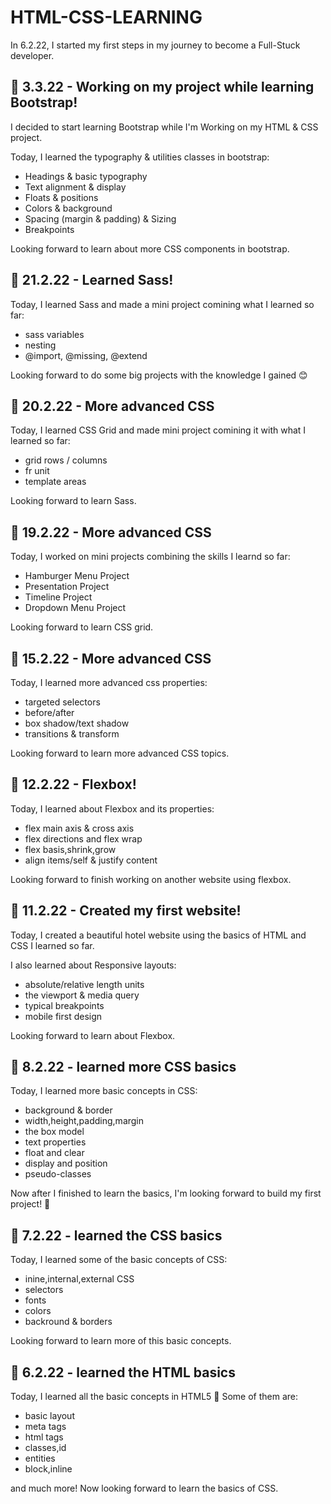 # HTML-CSS-LEARNING
In 6.2.22, I started my first steps in my journey to become a Full-Stuck developer.

## 📅 3.3.22 - Working on my project while learning Bootstrap!
I decided to start learning Bootstrap while I'm Working on my HTML & CSS project.

Today, I learned the typography & utilities classes in bootstrap:
-  Headings & basic typography
-  Text alignment & display
-  Floats & positions
-  Colors & background
-  Spacing (margin & padding) & Sizing
-  Breakpoints

Looking forward to learn about more CSS components in bootstrap.

## 📅 21.2.22 - Learned Sass!
Today, I learned Sass and made a mini project comining what I learned so far:
-  sass variables
-  nesting
-  @import, @missing, @extend

Looking forward to do some big projects with the knowledge I gained 😊

## 📅 20.2.22 - More advanced CSS
Today, I learned CSS Grid and made mini project comining it with what I learned so far:
-  grid rows / columns
-  fr unit
-  template areas

Looking forward to learn Sass.

## 📅 19.2.22 - More advanced CSS
Today, I worked on mini projects combining the skills I learnd so far:
-  Hamburger Menu Project
-  Presentation Project
-  Timeline Project
-  Dropdown Menu Project

Looking forward to learn CSS grid.

## 📅 15.2.22 - More advanced CSS
Today, I learned more advanced css properties:
-  targeted selectors
-  before/after
-  box shadow/text shadow
-  transitions & transform

Looking forward to learn more advanced CSS topics.

## 📅 12.2.22 - Flexbox!
Today, I learned about Flexbox and its properties:
-  flex main axis & cross axis
-  flex directions and flex wrap
-  flex basis,shrink,grow
-  align items/self & justify content

Looking forward to finish working on another website using flexbox.

## 📅 11.2.22 - Created my first website!
Today, I created a beautiful hotel website using the basics of HTML and CSS I learned so far. 

I also learned about Responsive layouts:
- absolute/relative length units
- the viewport & media query
- typical breakpoints
- mobile first design

Looking forward to learn about Flexbox.

## 📅 8.2.22 - learned more CSS basics
Today, I learned more basic concepts in CSS:
- background & border
- width,height,padding,margin
- the box model
- text properties
- float and clear
- display and position
- pseudo-classes

Now after I finished to learn the basics, I'm looking forward to build my first project! 💪

## 📅 7.2.22 - learned the CSS basics
Today, I learned some of the basic concepts of CSS:
- inine,internal,external CSS
- selectors
- fonts
- colors
- backround & borders

Looking forward to learn more of this basic concepts.

## 📅 6.2.22 - learned the HTML basics
Today, I learned all the basic concepts in HTML5 👏
Some of them are:
- basic layout
- meta tags
- html tags
- classes,id
- entities
- block,inline

and much more! Now looking forward to learn the basics of CSS.